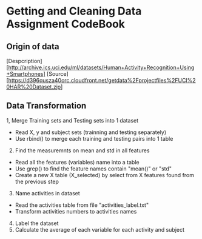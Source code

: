 # Getting and Cleaning Data Assignment CodeBook

## Origin of data
[Despcription][http://archive.ics.uci.edu/ml/datasets/Human+Activity+Recognition+Using+Smartphones]
[Source][https://d396qusza40orc.cloudfront.net/getdata%2Fprojectfiles%2FUCI%20HAR%20Dataset.zip]

## Data Transformation

1, Merge Training sets and Testing sets into 1 dataset
  * Read X, y and subject sets (trainning and testing separately)
  * Use rbind() to merge each training and testing pairs into 1 table
2. Find the measuremnts on mean and std in all features
  * Read all the features (variables) name into a table
  * Use grep() to find the feature names contain "mean()" or "std"
  * Create a new X table (X_selected) by select from X features found from the previous step
3. Name activities in dataset
  * Read the activities table from file "activities_label.txt"
  * Transform activities numbers to activities names
4. Label the dataset
5. Calculate the average of each variable for each activity and subject

